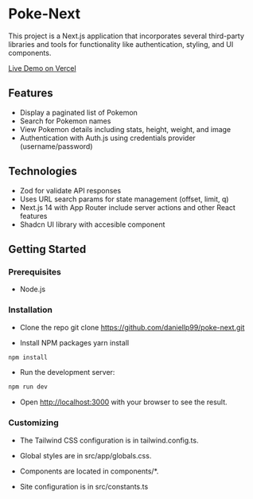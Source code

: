 # Poke-Next

This project is a Next.js application that incorporates several third-party libraries and tools for functionality like authentication, styling, and UI components.

[Live Demo on Vercel](https://poke-next-one-mu.vercel.app/)

## Features

- Display a paginated list of Pokemon
- Search for Pokemon names
- View Pokemon details including stats, height, weight, and image
- Authentication with Auth.js using credentials provider (username/password)

## Technologies

- Zod for validate API responses
- Uses URL search params for state management (offset, limit, q)
- Next.js 14 with App Router include server actions and other React features
- Shadcn UI library with accesible component

## Getting Started

### Prerequisites

- Node.js

### Installation

- Clone the repo git clone https://github.com/daniellp99/poke-next.git

- Install NPM packages
  yarn install

```bash
npm install
```

- Run the development server:

```bash
npm run dev
```

- Open [http://localhost:3000](http://localhost:3000) with your browser to see the result.

### Customizing

- The Tailwind CSS configuration is in tailwind.config.ts.

- Global styles are in src/app/globals.css.

- Components are located in components/\*.

- Site configuration is in src/constants.ts
